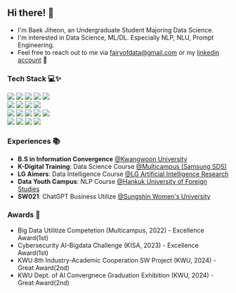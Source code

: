 ## Hi there! 🤗
  - I'm Baek Jiheon, an Undergraduate Student Majoring Data Science.
  - I'm interested in Data Science, ML/DL. Especially NLP, NLU, Prompt Engineering.
  - Feel free to reach out to me via fairyofdata@gmail.com or my [linkedin account](https://www.linkedin.com/in/hjbaek/)  📧

### Tech Stack 💻✨
<p>
  <img src="https://img.shields.io/badge/Colab-F9AB00?style=for-the-badge&logo=googlecolab&color=525252">
  <img src="https://img.shields.io/badge/python-3670A0?style=for-the-badge&logo=python&logoColor=ffdd54">  
  <img src="https://img.shields.io/badge/pandas-%23150458.svg?style=for-the-badge&logo=pandas&logoColor=white">
  <img src="https://img.shields.io/badge/numpy-%23013243.svg?style=for-the-badge&logo=numpy&logoColor=white">
  <img src="https://img.shields.io/badge/Matplotlib-%23ffffff.svg?style=for-the-badge&logo=Matplotlib&logoColor=black">
  <br>
  <img src="https://img.shields.io/badge/scikit--learn-%23F7931E.svg?style=for-the-badge&logo=scikit-learn&logoColor=white">
  <img src="https://img.shields.io/badge/PyTorch-%23EE4C2C.svg?style=for-the-badge&logo=PyTorch&logoColor=white">
  <img src="https://img.shields.io/badge/-HuggingFace-FDEE21?style=for-the-badge&logo=HuggingFace&logoColor=black">
  <img src="https://img.shields.io/badge/OpenAI API-74aa9c?style=for-the-badge&logo=openai&logoColor=white">
  <br>
  <img src="https://img.shields.io/badge/pycharm-143?style=for-the-badge&logo=pycharm&logoColor=black&color=black&labelColor=green">
  <img src="https://img.shields.io/badge/-selenium-%43B02A?style=for-the-badge&logo=selenium&logoColor=white">
  <img src="https://img.shields.io/badge/flask-%23000.svg?style=for-the-badge&logo=flask&logoColor=white">
  <img src="https://img.shields.io/badge/streamlit%20-%23FF0000.svg?style=for-the-badge&logo=streamlit&logoColor=white">
  <img src="https://img.shields.io/badge/MongoDB-%234ea94b.svg?style=for-the-badge&logo=mongodb&logoColor=white">
  <br>
  <img src="https://img.shields.io/badge/Visual%20Studio%20Code-0078d7.svg?style=for-the-badge&logo=visual-studio-code&logoColor=white">
  <img src="https://img.shields.io/badge/javascript-%23323330.svg?style=for-the-badge&logo=javascript&logoColor=%23F7DF1E">
  <img src="https://img.shields.io/badge/node.js-6DA55F?style=for-the-badge&logo=node.js&logoColor=white">
  <img src="https://img.shields.io/badge/bootstrap-%238511FA.svg?style=for-the-badge&logo=bootstrap&logoColor=white">
  <br>
</p>

### Experiences 📚
- **B.S in Information Convergence** [@Kwangwoon University](https://ic.kw.ac.kr:501/program/process.php)
- **K-Digital Training**: Data Science Course [@Multicampus (Samsung SDS)](https://www.multicampus.com/em/enrolment/courseDetai?p_menu=NzUjU1VC&p_gubun=Qw==&corsCd=FA00NM)
- **LG Aimers**: Data Intelligence Course [@LG Artificial Intelligence Research](https://lgresearch.ai/news/view?seq=488)
- **Data Youth Campus**: NLP Course [@Hankuk University of Foreign Studies](https://ime.hufs.ac.kr/bbs/ime/509/71087/artclView.do)  
- **SW021**: ChatGPT Business Utilize [@Sungshin Women's University](https://m.dhnews.co.kr/news/view/1065594826213812)  

### Awards 🌟
- Big Data Utilitize Competetion (Multicampus, 2022) - Excellence Award(1st)
- Cybersecurity AI-Bigdata Challenge (KISA, 2023) - Excellence Award(1st)
- KWU 8th Industry-Academic Cooperation SW Project (KWU, 2024) - Great Award(2nd)
- KWU Dept. of AI Convergnece Graduation Exhibition (KWU, 2024) - Great Award(2nd)

